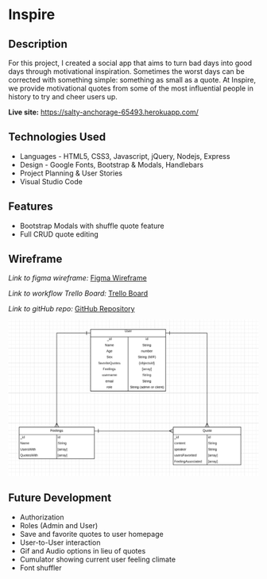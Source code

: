 # Inspire
## Description

For this project, I created a social app that aims to turn bad days into good days through motivational inspiration. Sometimes the worst days can be corrected with something simple: something as small as a quote. At Inspire, we provide motivational quotes from some of the most influential people in history to try and cheer users up.


**Live site:** <https://salty-anchorage-65493.herokuapp.com/>

## Technologies Used

  * Languages - HTML5, CSS3, Javascript, jQuery, Nodejs, Express
  * Design - Google Fonts, Bootstrap & Modals, Handlebars
  * Project Planning & User Stories 
  * Visual Studio Code


## Features

  * Bootstrap Modals with shuffle quote feature
  * Full CRUD quote editing


## Wireframe

_Link to figma wireframe:_
[Figma Wireframe](https://www.figma.com/file/g3buY6FwvGFzwg4TMHnwPlch/Inspire-Project-2?node-id=0%3A1)

_Link to workflow Trello Board:_
[Trello Board](https://trello.com/b/C6K0J8Ip/inspire-trello-board)

_Link to gitHub repo:_
[GitHub Repository](https://git.generalassemb.ly/jdale28/Inspire-Project2.git)


![ERD](public/images/Lucid-Charts-ERD.png)


## Future Development

  * Authorization
  * Roles (Admin and User)
  * Save and favorite quotes to user homepage
  * User-to-User interaction
  * Gif and Audio options in lieu of quotes
  * Cumulator showing current user feeling climate
  * Font shuffler